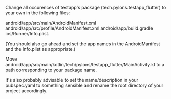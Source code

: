 Change all occurences of testapp's package (tech.pylons.testapp_flutter) to your own in the following files:

android/app/src/main/AndroidManifest.xml
android/app/src/profile/AndroidManifest.xml
android/app/build.gradle
ios/Runner/Info.plist.

(You should also go ahead and set the app names in the AndroidManifest and the Info.plist as appropriate.)

Move android/app/src/main/kotlin/tech/pylons/testapp_flutter/MainActivity.kt to a path corresponding to your package name.

It's also probably advisable to set the name/description in your pubspec.yaml to something sensible and rename the root directory of your project accordingly.
